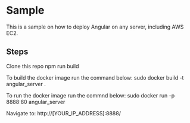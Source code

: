 # Sample
This is a sample on how to deploy Angular on any server, including AWS EC2.

## Steps

Clone this repo
npm run build

To build the docker image run the command below:
sudo docker build -t angular_server .

To run the docker image run the commnd below:
sudo docker run -p 8888:80 angular_server

Navigate to:
http://[YOUR_IP_ADDRESS]:8888/
